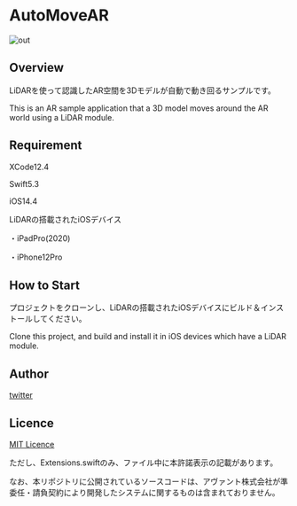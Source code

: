 # AutoMoveAR

![out](https://user-images.githubusercontent.com/78395651/109278646-19cb2480-785c-11eb-9cd8-37886a68871f.gif)


## Overview
LiDARを使って認識したAR空間を3Dモデルが自動で動き回るサンプルです。

This is an AR sample application that a 3D model moves around the AR world using a LiDAR module. 

## Requirement
XCode12.4

Swift5.3

iOS14.4

LiDARの搭載されたiOSデバイス

・iPadPro(2020)

・iPhone12Pro

## How to Start
プロジェクトをクローンし、LiDARの搭載されたiOSデバイスにビルド＆インストールしてください。

Clone this project, and build and install it in iOS devices which have a LiDAR module.

## Author
[twitter](https://twitter.com/LabAvant)

## Licence
[MIT Licence](https://github.com/y-taka-avant/AutoMoveAR/blob/main/LICENSE)

ただし、Extensions.swiftのみ、ファイル中に本許諾表示の記載があります。

なお、本リポジトリに公開されているソースコードは、アヴァント株式会社が準委任・請負契約により開発したシステムに関するものは含まれておりません。
